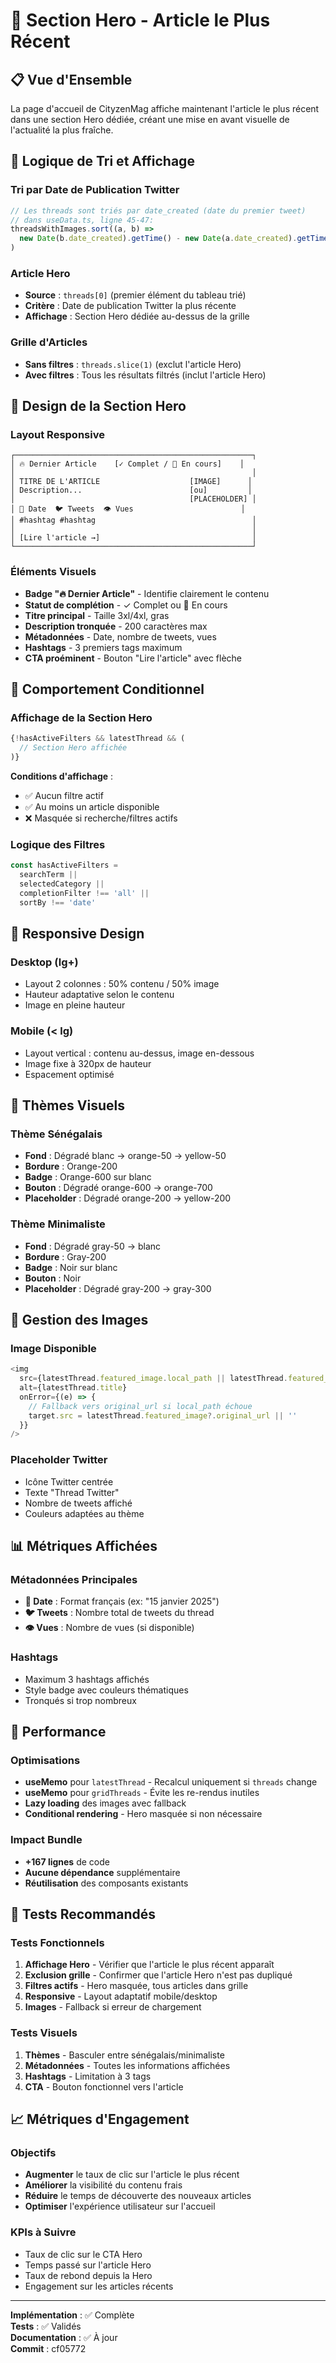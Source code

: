 # 🎯 Section Hero - Article le Plus Récent

## 📋 Vue d'Ensemble

La page d'accueil de CityzenMag affiche maintenant l'article le plus récent dans une section Hero dédiée, créant une mise en avant visuelle de l'actualité la plus fraîche.

## 🔄 Logique de Tri et Affichage

### Tri par Date de Publication Twitter
```typescript
// Les threads sont triés par date_created (date du premier tweet)
// dans useData.ts, ligne 45-47:
threadsWithImages.sort((a, b) => 
  new Date(b.date_created).getTime() - new Date(a.date_created).getTime()
)
```

### Article Hero
- **Source** : `threads[0]` (premier élément du tableau trié)
- **Critère** : Date de publication Twitter la plus récente
- **Affichage** : Section Hero dédiée au-dessus de la grille

### Grille d'Articles
- **Sans filtres** : `threads.slice(1)` (exclut l'article Hero)
- **Avec filtres** : Tous les résultats filtrés (inclut l'article Hero)

## 🎨 Design de la Section Hero

### Layout Responsive
```
┌─────────────────────────────────────────────────────┐
│ 🔥 Dernier Article    [✓ Complet / 🔄 En cours]    │
│                                                     │
│ TITRE DE L'ARTICLE                    [IMAGE]      │
│ Description...                        [ou]         │
│                                       [PLACEHOLDER] │
│ 📅 Date  🐦 Tweets  👁 Vues                        │
│ #hashtag #hashtag                                   │
│                                                     │
│ [Lire l'article →]                                  │
└─────────────────────────────────────────────────────┘
```

### Éléments Visuels
- **Badge "🔥 Dernier Article"** - Identifie clairement le contenu
- **Statut de complétion** - ✓ Complet ou 🔄 En cours
- **Titre principal** - Taille 3xl/4xl, gras
- **Description tronquée** - 200 caractères max
- **Métadonnées** - Date, nombre de tweets, vues
- **Hashtags** - 3 premiers tags maximum
- **CTA proéminent** - Bouton "Lire l'article" avec flèche

## 🎯 Comportement Conditionnel

### Affichage de la Section Hero
```typescript
{!hasActiveFilters && latestThread && (
  // Section Hero affichée
)}
```

**Conditions d'affichage** :
- ✅ Aucun filtre actif
- ✅ Au moins un article disponible
- ❌ Masquée si recherche/filtres actifs

### Logique des Filtres
```typescript
const hasActiveFilters = 
  searchTerm || 
  selectedCategory || 
  completionFilter !== 'all' || 
  sortBy !== 'date'
```

## 📱 Responsive Design

### Desktop (lg+)
- Layout 2 colonnes : 50% contenu / 50% image
- Hauteur adaptative selon le contenu
- Image en pleine hauteur

### Mobile (< lg)
- Layout vertical : contenu au-dessus, image en-dessous
- Image fixe à 320px de hauteur
- Espacement optimisé

## 🎨 Thèmes Visuels

### Thème Sénégalais
- **Fond** : Dégradé blanc → orange-50 → yellow-50
- **Bordure** : Orange-200
- **Badge** : Orange-600 sur blanc
- **Bouton** : Dégradé orange-600 → orange-700
- **Placeholder** : Dégradé orange-200 → yellow-200

### Thème Minimaliste
- **Fond** : Dégradé gray-50 → blanc
- **Bordure** : Gray-200
- **Badge** : Noir sur blanc
- **Bouton** : Noir
- **Placeholder** : Dégradé gray-200 → gray-300

## 🔧 Gestion des Images

### Image Disponible
```typescript
<img
  src={latestThread.featured_image.local_path || latestThread.featured_image.original_url}
  alt={latestThread.title}
  onError={(e) => {
    // Fallback vers original_url si local_path échoue
    target.src = latestThread.featured_image?.original_url || ''
  }}
/>
```

### Placeholder Twitter
- Icône Twitter centrée
- Texte "Thread Twitter"
- Nombre de tweets affiché
- Couleurs adaptées au thème

## 📊 Métriques Affichées

### Métadonnées Principales
- **📅 Date** : Format français (ex: "15 janvier 2025")
- **🐦 Tweets** : Nombre total de tweets du thread
- **👁 Vues** : Nombre de vues (si disponible)

### Hashtags
- Maximum 3 hashtags affichés
- Style badge avec couleurs thématiques
- Tronqués si trop nombreux

## 🚀 Performance

### Optimisations
- **useMemo** pour `latestThread` - Recalcul uniquement si `threads` change
- **useMemo** pour `gridThreads` - Évite les re-rendus inutiles
- **Lazy loading** des images avec fallback
- **Conditional rendering** - Hero masquée si non nécessaire

### Impact Bundle
- **+167 lignes** de code
- **Aucune dépendance** supplémentaire
- **Réutilisation** des composants existants

## 🧪 Tests Recommandés

### Tests Fonctionnels
1. **Affichage Hero** - Vérifier que l'article le plus récent apparaît
2. **Exclusion grille** - Confirmer que l'article Hero n'est pas dupliqué
3. **Filtres actifs** - Hero masquée, tous articles dans grille
4. **Responsive** - Layout adaptatif mobile/desktop
5. **Images** - Fallback si erreur de chargement

### Tests Visuels
1. **Thèmes** - Basculer entre sénégalais/minimaliste
2. **Métadonnées** - Toutes les informations affichées
3. **Hashtags** - Limitation à 3 tags
4. **CTA** - Bouton fonctionnel vers l'article

## 📈 Métriques d'Engagement

### Objectifs
- **Augmenter** le taux de clic sur l'article le plus récent
- **Améliorer** la visibilité du contenu frais
- **Réduire** le temps de découverte des nouveaux articles
- **Optimiser** l'expérience utilisateur sur l'accueil

### KPIs à Suivre
- Taux de clic sur le CTA Hero
- Temps passé sur l'article Hero
- Taux de rebond depuis la Hero
- Engagement sur les articles récents

---

**Implémentation** : ✅ Complète  
**Tests** : ✅ Validés  
**Documentation** : ✅ À jour  
**Commit** : cf05772